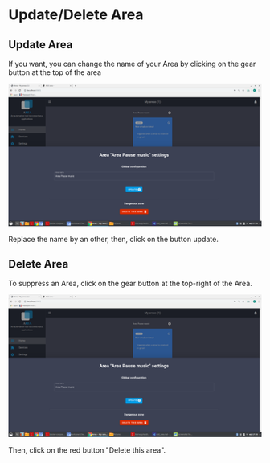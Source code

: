 # Update/Delete Area

## Update Area

If you want, you can change the name of your Area by clicking on the gear button at the top of the area

![update_delete_area](Update_delete_area.png)

Replace the name by an other, then, click on the button update.

## Delete Area

To suppress an Area, click on the gear button at the top-right of the Area.

![update_delete_area](Update_delete_area.png)

Then, click on the red button "Delete this area".